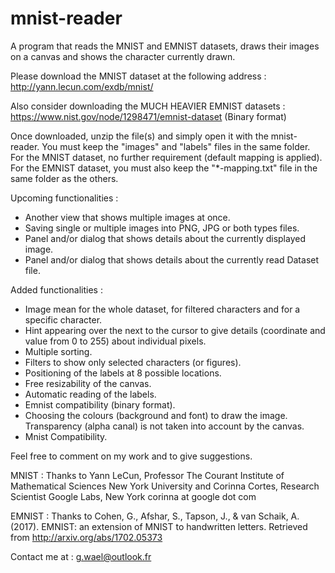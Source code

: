 # mnist-reader
A program that reads the MNIST and EMNIST datasets, draws their images on a canvas and shows the character currently drawn.

Please download the MNIST dataset at the following address : 
http://yann.lecun.com/exdb/mnist/

Also consider downloading the MUCH HEAVIER EMNIST datasets :
https://www.nist.gov/node/1298471/emnist-dataset (Binary format)

Once downloaded, unzip the file(s) and simply open it with the mnist-reader.
You must keep the "images" and "labels" files in the same folder.
For the MNIST dataset, no further requirement (default mapping is applied).
For the EMNIST dataset, you must also keep the "*-mapping.txt" file in the same folder as the others.

Upcoming functionalities :
- Another view that shows multiple images at once.
- Saving single or multiple images into PNG, JPG or both types files.
- Panel and/or dialog that shows details about the currently displayed image.
- Panel and/or dialog that shows details about the currently read Dataset file.

Added functionalities : 
- Image mean for the whole dataset, for filtered characters and for a specific character.
- Hint appearing over the next to the cursor to give details (coordinate and value from 0 to 255) about individual pixels.
- Multiple sorting.
- Filters to show only selected characters (or figures).
- Positioning of the labels at  8 possible locations.
- Free resizability of the canvas.
- Automatic reading of the labels.
- Emnist compatibility (binary format).
- Choosing the colours (background and font) to draw the image. Transparency (alpha canal) is not taken into account by the canvas.
- Mnist Compatibility.

Feel free to comment on my work and to give suggestions.


MNIST : Thanks to  Yann LeCun, Professor
The Courant Institute of Mathematical Sciences
New York University
and
Corinna Cortes, Research Scientist
Google Labs, New York
corinna at google dot com 


EMNIST : Thanks to Cohen, G., Afshar, S., Tapson, J., & van Schaik, A. (2017). EMNIST: an extension of MNIST to handwritten letters. Retrieved from http://arxiv.org/abs/1702.05373

Contact me at : g.wael@outlook.fr

